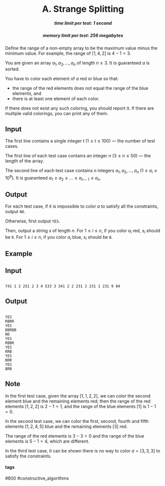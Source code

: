 <h1 style='text-align: center;'> A. Strange Splitting</h1>

<h5 style='text-align: center;'>time limit per test: 1 second</h5>
<h5 style='text-align: center;'>memory limit per test: 256 megabytes</h5>

Define the range of a non-empty array to be the maximum value minus the minimum value. For example, the range of $[1,4,2]$ is $4-1=3$.

You are given an array $a_1, a_2, \ldots, a_n$ of length $n \geq 3$. It is guaranteed $a$ is sorted.

You have to color each element of $a$ red or blue so that: 

* the range of the red elements does not equal the range of the blue elements, and
* there is at least one element of each color.

If there does not exist any such coloring, you should report it. If there are multiple valid colorings, you can print any of them.

## Input

The first line contains a single integer $t$ ($1 \leq t \leq 100$) — the number of test cases.

The first line of each test case contains an integer $n$ ($3 \leq n \leq 50$) — the length of the array.

The second line of each test case contains $n$ integers $a_1, a_2, \ldots, a_n$ ($1 \leq a_i \leq 10^9$). It is guaranteed $a_1 \leq a_2 \leq \ldots \leq a_{n - 1} \leq a_{n}$.

## Output

For each test case, if it is impossible to color $a$ to satisfy all the constraints, output $\texttt{NO}$.

Otherwise, first output $\texttt{YES}$.

Then, output a string $s$ of length $n$. For $1 \leq i \leq n$, if you color $a_i$ red, $s_i$ should be $\texttt{R}$. For $1 \leq i \leq n$, if you color $a_i$ blue, $s_i$ should be $\texttt{B}$. 

## Example

## Input


```

741 1 2 251 2 3 4 533 3 341 2 2 231 2 231 1 231 9 84
```
## Output


```

YES
RBRR
YES
BBRBB
NO
YES
RBBR
YES
RRB
YES
BRR
YES
BRB
```
## Note

In the first test case, given the array $[1, 1, 2, 2]$, we can color the second element blue and the remaining elements red; then the range of the red elements $[1, 2, 2]$ is $2-1=1$, and the range of the blue elements $[1]$ is $1-1=0$.

In the second test case, we can color the first, second, fourth and fifth elements $[1, 2, 4, 5]$ blue and the remaining elements $[3]$ red. 

The range of the red elements is $3 - 3 = 0$ and the range of the blue elements is $5 - 1 = 4$, which are different.

In the third test case, it can be shown there is no way to color $a = [3, 3, 3]$ to satisfy the constraints.



#### tags 

#800 #constructive_algorithms 